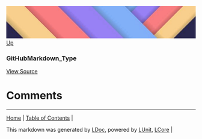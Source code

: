 ![](../Content/LDoc-banner-small.png "")
[Up](GitHubMarkdown_Type.md)
### GitHubMarkdown_Type
[View Source](GitHubMarkdown_Type.md)
# Comments
---

[Home](../../README.md) | [Table of Contents](../../TableOfContents.md) | 


This markdown was generated by [LDoc](https://github.com/CodeSingularity/LDoc), powered by [LUnit](https://github.com/CodeSingularity/LUnit), [LCore](https://github.com/CodeSingularity/LCore) | 

